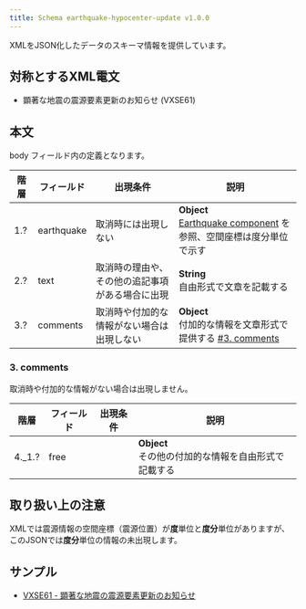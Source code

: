 ```yaml
---
title: Schema earthquake-hypocenter-update v1.0.0
---
```


XMLをJSON化したデータのスキーマ情報を提供しています。

## 対称とするXML電文

* 顕著な地震の震源要素更新のお知らせ (VXSE61)

## 本文

body フィールド内の定義となります。

| 階層 | フィールド | 出現条件 | 説明 | 
| -- | -- | -- | -- | 
| 1.? | earthquake | 取消時には出現しない | **Object**<br/> [Earthquake component](../component#Earthquake-component) を参照、空間座標は度分単位で示す |
| 2.? | text | 取消時の理由や、<br/>その他の追記事項がある場合に出現 | **String**<br/>自由形式で文章を記載する  |
| 3.? | comments | 取消時や付加的な情報がない場合は出現しない | **Object**<br/>付加的な情報を文章形式で提供する [#3. comments](#3-comments) |

### 3. comments

取消時や付加的な情報がない場合は出現しません。

| 階層 | フィールド | 出現条件 | 説明 |
| -- | -- | -- | -- |
| 4._1.? | free |  | **Object**<br/>その他の付加的な情報を自由形式で記載する |

## 取り扱い上の注意

XMLでは震源情報の空間座標（震源位置）が**度**単位と**度分**単位がありますが、このJSONでは**度分**単位の情報の未出現します。

## サンプル

* [VXSE61 - 顕著な地震の震源要素更新のお知らせ](https://sample.dmdata.jp/conversion/json/schema/earthquake-hypocenter-update/vxse61_rjtd_20210320201026.json)
